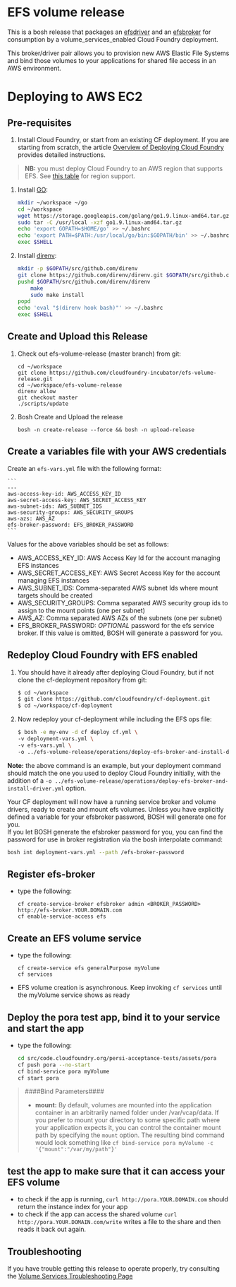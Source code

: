 # EFS volume release
This is a bosh release that packages an [efsdriver](https://github.com/cloudfoundry-incubator/efsdriver) and an [efsbroker](https://github.com/cloudfoundry-incubator/efsbroker) for consumption by a volume_services_enabled Cloud Foundry deployment.

This broker/driver pair allows you to provision new AWS Elastic File Systems and bind those volumes to your applications for shared file access in an AWS environment.

# Deploying to AWS EC2

## Pre-requisites

1. Install Cloud Foundry, or start from an existing CF deployment.  If you are starting from scratch, the article [Overview of Deploying Cloud Foundry](https://docs.cloudfoundry.org/deploying/index.html) provides detailed instructions.
> **NB:** you must deploy Cloud Foundry to an AWS region that supports EFS.  See [this table](https://aws.amazon.com/about-aws/global-infrastructure/regional-product-services/) for region support.

1. Install [GO](https://golang.org/dl/):

    ```bash
    mkdir ~/workspace ~/go
    cd ~/workspace
    wget https://storage.googleapis.com/golang/go1.9.linux-amd64.tar.gz
    sudo tar -C /usr/local -xzf go1.9.linux-amd64.tar.gz
    echo 'export GOPATH=$HOME/go' >> ~/.bashrc
    echo 'export PATH=$PATH:/usr/local/go/bin:$GOPATH/bin' >> ~/.bashrc
    exec $SHELL
    ```

1. Install [direnv](https://github.com/direnv/direnv#from-source):

    ```bash
    mkdir -p $GOPATH/src/github.com/direnv
    git clone https://github.com/direnv/direnv.git $GOPATH/src/github.com/direnv/direnv
    pushd $GOPATH/src/github.com/direnv/direnv
        make
        sudo make install
    popd
    echo 'eval "$(direnv hook bash)"' >> ~/.bashrc
    exec $SHELL
    ```

## Create and Upload this Release

1. Check out efs-volume-release (master branch) from git:

    ```
    cd ~/workspace
    git clone https://github.com/cloudfoundry-incubator/efs-volume-release.git
    cd ~/workspace/efs-volume-release
    direnv allow
    git checkout master
    ./scripts/update
    ```

1. Bosh Create and Upload the release
    ```
    bosh -n create-release --force && bosh -n upload-release
    ```
## Create a variables file with your AWS credentials

Create an `efs-vars.yml` file with the following format:

    ```
    ---
    aws-access-key-id: AWS_ACCESS_KEY_ID
    aws-secret-access-key: AWS_SECRET_ACCESS_KEY
    aws-subnet-ids: AWS_SUBNET_IDS 
    aws-security-groups: AWS_SECURITY_GROUPS
    aws-azs: AWS_AZ
    efs-broker-password: EFS_BROKER_PASSWORD
    ```

Values for the above variables should be set as follows:
- AWS_ACCESS_KEY_ID: AWS Access Key Id for the account managing EFS instances
- AWS_SECRET_ACCESS_KEY: AWS Secret Access Key for the account managing EFS instances
- AWS_SUBNET_IDS: Comma-separated AWS subnet Ids where mount targets should be created
- AWS_SECURITY_GROUPS: Comma separated AWS security group ids to assign to the mount points (one per subnet)
- AWS_AZ: Comma separated AWS AZs of the subnets (one per subnet)
- EFS_BROKER_PASSWORD: *OPTIONAL* password for the efs service broker.  If this value is omitted, BOSH will generate a password for you.

## Redeploy Cloud Foundry with EFS enabled

1. You should have it already after deploying Cloud Foundry, but if not clone the cf-deployment repository from git:

    ```bash
    $ cd ~/workspace
    $ git clone https://github.com/cloudfoundry/cf-deployment.git
    $ cd ~/workspace/cf-deployment
    ```

2. Now redeploy your cf-deployment while including the EFS ops file:
    ```bash
    $ bosh -e my-env -d cf deploy cf.yml \
    -v deployment-vars.yml \ 
    -v efs-vars.yml \
    -o ../efs-volume-release/operations/deploy-efs-broker-and-install-driver.yml
    ```

**Note:** the above command is an example, but your deployment command should match the one you used to deploy Cloud Foundry initially, with the addition of a `-o ../efs-volume-release/operations/deploy-efs-broker-and-install-driver.yml` option.

Your CF deployment will now have a running service broker and volume drivers, ready to create and mount efs volumes.  Unless you have explicitly defined a variable for your efsbroker password, BOSH will generate one for you.  
If you let BOSH generate the efsbroker password for you, you can find the password for use in broker registration via the bosh interpolate command:

```bash
bosh int deployment-vars.yml --path /efs-broker-password
```

## Register efs-broker
* type the following:

    ```
    cf create-service-broker efsbroker admin <BROKER_PASSWORD> http://efs-broker.YOUR.DOMAIN.com
    cf enable-service-access efs
    ```

## Create an EFS volume service
* type the following:

    ```
    cf create-service efs generalPurpose myVolume
    cf services
    ```
* EFS volume creation is asynchronous.  Keep invoking `cf services` until the myVolume service shows as ready

## Deploy the pora test app, bind it to your service and start the app
* type the following:

    ```bash
    cd src/code.cloudfoundry.org/persi-acceptance-tests/assets/pora
    cf push pora --no-start
    cf bind-service pora myVolume
    cf start pora
    ```
> ####Bind Parameters####
> * **mount:** By default, volumes are mounted into the application container in an arbitrarily named folder under /var/vcap/data.  If you prefer to mount your directory to some specific path where your application expects it, you can control the container mount path by specifying the `mount` option.  The resulting bind command would look something like 
> `cf bind-service pora myVolume -c '{"mount":"/var/my/path"}'`

## test the app to make sure that it can access your EFS volume
* to check if the app is running, `curl http://pora.YOUR.DOMAIN.com` should return the instance index for your app
* to check if the app can access the shared volume `curl http://pora.YOUR.DOMAIN.com/write` writes a file to the share and then reads it back out again.

## Troubleshooting
If you have trouble getting this release to operate properly, try consulting the [Volume Services Troubleshooting Page](https://github.com/cloudfoundry/volman/blob/master/TROUBLESHOOTING.md)
